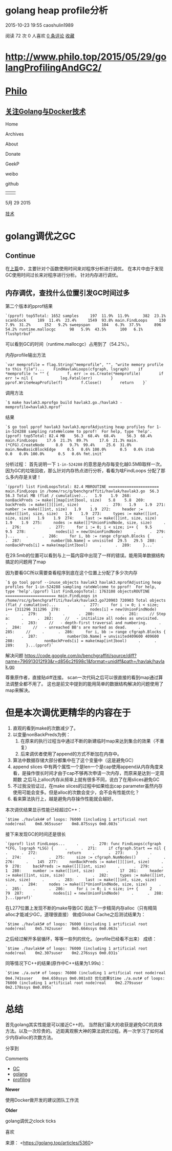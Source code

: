 # golang heap profile分析

 2015-10-23 19:55   caoshulin1989

 阅读 72 次   0 人喜欢  [ 0 条评论](https://golang.top/articles/5360#commentForm)  [ 收藏](https://golang.top/articles/5360#)



# http://www.philo.top/2015/05/29/golangProfilingAndGC2/ 

# [Philo](http://www.philo.top/)

## [关注Golang与Docker技术](http://www.philo.top/)

Home

Archives

About

Donate

GeekP

weibo

github

|      |      |
| ---- | ---- |
|      |      |







5月 29 2015

[技术](http://www.philo.top/categories/%E6%8A%80%E6%9C%AF/)

# golang调优之GC

## Continue

在[上篇](http://www.philo.top/2015/05/29/golangProfilingAndGC/)中，主要针对个函数使用时间来对程序分析进行调优。
在本片中由于发现GC使用时间过长来对程序进行分析。
针对内存进行调优。

## 内存调优，查找什么位置引发GC时间过多

第二个版本的pprof结果

```
`(pprof) top5Total: 1652 samples     197  11.9%  11.9%      382  23.1% scanblock     189  11.4%  23.4%     1549  93.8% main.FindLoops     130   7.9%  31.2%      152   9.2% sweepspan     104   6.3%  37.5%      896  54.2% runtime.mallocgc      98   5.9%  43.5%      100   6.1% flushptrbuf`
```

可以看到GC的时间（runtime.mallocgc）占用到了（54.2%）。

内存profile输出方法

```
`var memprofile = flag.String("memprofile", "", "write memory profile to this file")...    FindHavlakLoops(cfgraph, lsgraph)    if *memprofile != "" {        f, err := os.Create(*memprofile)        if err != nil {            log.Fatal(err)        }        pprof.WriteHeapProfile(f)        f.Close()        return    }`
```

调用方法

```
`$ make havlak3.mprofgo build havlak3.go./havlak3 -memprofile=havlak3.mprof`
```

结果

```
`$ go tool pprof havlak3 havlak3.mprofAdjusting heap profiles for 1-in-524288 sampling rateWelcome to pprof!  For help, type 'help'.(pprof) top5Total: 82.4 MB    56.3  68.4%  68.4%     56.3  68.4% main.FindLoops    17.6  21.3%  89.7%     17.6  21.3% main.(*CFG).CreateNode     8.0   9.7%  99.4%     25.6  31.0% main.NewBasicBlockEdge     0.5   0.6% 100.0%      0.5   0.6% itab     0.0   0.0% 100.0%      0.5   0.6% fmt.init`
```

分析过程：
首先说明一下 `1-in-524288` 的意思是内存每变化越0.5MB取样一次。
因为GC的垃圾回收，那么针对内存热点进行分析，看看为啥FindLoops 分配了那么多内存是关键！

```
`(pprof) list FindLoopsTotal: 82.4 MBROUTINE ====================== main.FindLoops in /home/rsc/g/benchgraffiti/havlak/havlak3.go  56.3   56.3 Total MB (flat / cumulative)...   1.9    1.9  268:     nonBackPreds := make([]map[int]bool, size)   5.8    5.8  269:     backPreds := make([][]int, size)     .      .  270:   1.9    1.9  271:     number := make([]int, size)   1.9    1.9  272:     header := make([]int, size, size)   1.9    1.9  273:     types := make([]int, size, size)   1.9    1.9  274:     last := make([]int, size, size)   1.9    1.9  275:     nodes := make([]*UnionFindNode, size, size)     .      .  276:     .      .  277:     for i := 0; i < size; i++ {   9.5    9.5  278:             nodes[i] = new(UnionFindNode)     .      .  279:     }...     .      .  286:     for i, bb := range cfgraph.Blocks {     .      .  287:             number[bb.Name] = unvisited  29.5   29.5  288:             nonBackPreds[i] = make(map[int]bool)     .      .  289:     }...`
```

在29.5mb的位置可以看到与上一篇内容中出现了一样的错误。能用简单数据结构搞定的问题用了map

因为要看GC所以需要查看程序到底在这个位置上分配了多少次内存

```
`$ go tool pprof --inuse_objects havlak3 havlak3.mprofAdjusting heap profiles for 1-in-524288 sampling rateWelcome to pprof!  For help, type 'help'.(pprof) list FindLoopsTotal: 1763108 objectsROUTINE ====================== main.FindLoops in /home/rsc/g/benchgraffiti/havlak/havlak3.go720903 720903 Total objects (flat / cumulative)...     .      .  277:     for i := 0; i < size; i++ {311296 311296  278:             nodes[i] = new(UnionFindNode)     .      .  279:     }     .      .  280:     .      .  281:     // Step a:     .      .  282:     //   - initialize all nodes as unvisited.     .      .  283:     //   - depth-first traversal and numbering.     .      .  284:     //   - unreached BB's are marked as dead.     .      .  285:     //     .      .  286:     for i, bb := range cfgraph.Blocks {     .      .  287:             number[bb.Name] = unvisited409600 409600  288:             nonBackPreds[i] = make(map[int]bool)     .      .  289:     }...(pprof)`
```

解决问题
<https://code.google.com/p/benchgraffiti/source/diff?name=796913012f93&r=d856c2f698c1&format=unidiff&path=/havlak/havlak.go>

尊重原作者，直接贴diff连接。
scan一次代码之后可以很直接的看到map通过算法调整全都不用了。
这也是前文中提到的能用简单的数据结构解决的问题使用了map来解决。

# 但是本次调优更精华的内容在于

1. 直观的看到make的次数减少了。
2. 以变量nonBackPreds为例：
   1. 在原来的执行过程当中通过不断的新建临时map来达到集合的效果（不重复）
   2. 后来调优者使用了append的方式不断加在内存中。
3. 算法中数据存储大部分都集中在了这个变量中（这是避免GC）
4. append slices 中有两个属性一个是len一个是cap使用append从内存角度来看，是操作很长时间才由于cap不够再次申请一次内存，而原来是达到一定周期数
   之后马上alloc内存从频率上就有很多不同，说白了在用slices避免GC
5. 不过我没验证过，在make slices的过程中如果给出cap parameter虽然内存使用可能会变多。但是alloc的次数会变少，会不会有性能优化？
6. 看来算法执行上，越是避免内存操作性能就会越好。

本次调优结果显示性能已经超过C++：

```
`$time ./havlak4# of loops: 76000 (including 1 artificial root node)real	0m8.965suser	0m8.875ssys	0m0.083s`
```

接下来发现GC的时间还是很长

```
`(pprof) list FindLoops...     .      .  270: func FindLoops(cfgraph *CFG, lsgraph *LSG) {     .      .  271:     if cfgraph.Start == nil {     .      .  272:             return     .      .  273:     }     .      .  274:     .      .  275:     size := cfgraph.NumNodes()     .      .  276:     .    145  277:     nonBackPreds := make([][]int, size)     .      9  278:     backPreds := make([][]int, size)     .      .  279:     .      1  280:     number := make([]int, size)     .     17  281:     header := make([]int, size, size)     .      .  282:     types := make([]int, size, size)     .      .  283:     last := make([]int, size, size)     .      .  284:     nodes := make([]*UnionFindNode, size, size)     .      .  285:     .      .  286:     for i := 0; i < size; i++ {     2     79  287:             nodes[i] = new(UnionFindNode)     .      .  288:     }...(pprof)`
```

在L277位置上发现不断的make导致GC
因此下一步精简内存alloc（只有精简alloc才能减少GC，道理很直接）
做成Global Cache之后测试结果为：

```
`$time ./havlak5# of loops: 76000 (including 1 artificial root node)real	0m5.742suser	0m5.664ssys	0m0.063s`
```

之后经过解开多层循环，等等一些列的优化。（profile已经看不出来）
成绩：

```
`$time ./havlak6# of loops: 76000 (including 1 artificial root node)real	0m2.307suser	0m2.276ssys	0m0.031s`
```

同等情况下C++的结果(原作中C++结果为1.99s)：

```
`$time ./a.out# of loops: 76000 (including 1 artificial root node)real	0m4.741suser	0m4.650ssys	0m0.081sO3 优化结果$time ./a.out# of loops: 76000 (including 1 artificial root node)real	0m2.279suser	0m2.178ssys	0m0.095s`
```

# 总结

首先golang其实性能是可以接近C++的。
当然我们最大的收获是避免GC的具体方法。以及一次珍贵的。
近距离观察大神的算法调优过程。再一次学习了如何减少内存alloc的次数方法。

分享到

Comments

- [GC](http://www.philo.top/tags/GC/)
- [golang](http://www.philo.top/tags/golang/)
- [profiling](http://www.philo.top/tags/profiling/)

**Newer**

使用Docker做开发的建议团队工作流

**Older**

golang调优之clock ticks

喜欢

来源： <<https://golang.top/articles/5360>>

 